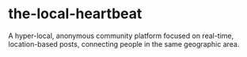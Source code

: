# the-local-heartbeat
A hyper-local, anonymous community platform focused on real-time, location-based posts, connecting people in the same geographic area.
